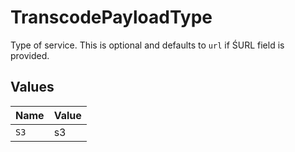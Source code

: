 # TranscodePayloadType

Type of service. This is optional and defaults to `url` if
ŚURL field is provided.



## Values

| Name  | Value |
| ----- | ----- |
| `S3`  | s3    |